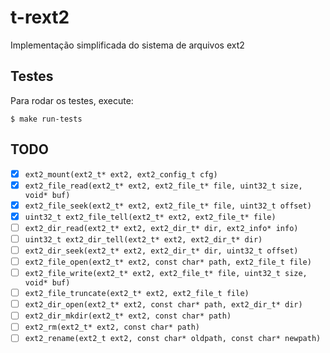 # t-rext2

Implementação simplificada do sistema de arquivos ext2

## Testes

Para rodar os testes, execute:

```
$ make run-tests
```

## TODO

- [x] `ext2_mount(ext2_t* ext2, ext2_config_t cfg)`
- [x] `ext2_file_read(ext2_t* ext2, ext2_file_t* file, uint32_t size, void* buf)`
- [x] `ext2_file_seek(ext2_t* ext2, ext2_file_t* file, uint32_t offset)`
- [x] `uint32_t ext2_file_tell(ext2_t* ext2, ext2_file_t* file)`
- [ ] `ext2_dir_read(ext2_t* ext2, ext2_dir_t* dir, ext2_info* info)`
- [ ] `uint32_t ext2_dir_tell(ext2_t* ext2, ext2_dir_t* dir)`
- [ ] `ext2_dir_seek(ext2_t* ext2, ext2_dir_t* dir, uint32_t offset)`
- [ ] `ext2_file_open(ext2_t* ext2, const char* path, ext2_file_t file)`
- [ ] `ext2_file_write(ext2_t* ext2, ext2_file_t* file, uint32_t size, void* buf)`
- [ ] `ext2_file_truncate(ext2_t* ext2, ext2_file_t file)`
- [ ] `ext2_dir_open(ext2_t* ext2, const char* path, ext2_dir_t* dir)`
- [ ] `ext2_dir_mkdir(ext2_t* ext2, const char* path)`
- [ ] `ext2_rm(ext2_t* ext2, const char* path)`
- [ ] `ext2_rename(ext2_t ext2, const char* oldpath, const char* newpath)`
